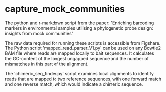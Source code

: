 # capture_mock_communities
The python and r-markdown script from the paper: "Enriching barcoding markers in environmental samples utilising a phylogenetic probe design: insights from mock communities"

The raw data required for running these scripts is accessible from Figshare. The Python script 'mapped_read_parser_V1.py' can be used on any Bowtie2 BAM file where reads are mapped locally to bait sequences. It calculates the GC-content of the longest ungapped sequence and the number of mismatches in this part of the alignment.

The 'chimeric_seq_finder.py' script examines local alignments to identify reads that are mapped to two reference sequences, with one forward match and one reverse match, which would indicate a chimeric sequence. 
